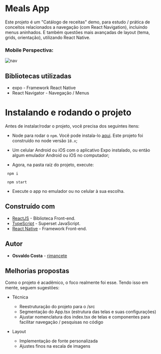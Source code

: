 
# Meals App

Este projeto é um "Catálogo de receitas" demo, para estudo / prática de conceitos relacionados a navegação (com React Navigation), incluindo menus aninhados. E também questões mais avançadas de layout (tema, grids, orientação), utilizando React Native.

### Mobile Perspectiva:
![nav](./docs/app.gif)

## Bibliotecas utilizadas

- expo - Framework React Native
- React Navigator - Navegação / Menus

# Instalando e rodando o projeto
Antes de instalar/rodar o projeto, você precisa dos seguintes itens:
- Node para rodar o `npm`. Você pode instala-lo [aqui](https://nodejs.org/en/). Este projeto foi construído no node versão `18.x`;
- Um celular Android ou iOS com o aplicativo Expo instalado, ou então algum emulador Android ou iOS no computador;

- Agora, na pasta raíz do projeto, execute:
```
 npm i
```

```
 npm start
```

- Execute o app no emulador ou no celular à sua escolha.
## Construído com

- [ReactJS](https://pt-br.reactjs.org/) - Biblioteca Front-end.
- [TypeScript](https://www.typescriptlang.org/) - Superset JavaScript.
- [React Native](https://reactnative.dev/) - Framework Front-end.

## Autor

- **Osvaldo Costa** - [rimancete](https://github.com/rimancete)

## Melhorias propostas

Como o projeto é acadêmico, o foco realmente foi esse. Tendo isso em mente, seguem sugestões:

- Técnica
  - Reestruturação do projeto para o /src
  - Segmentação do App.tsx (estrutura das telas e suas configurações)
  - Ajustar nomenclatura dos index.tsx de telas e componentes para facilitar navegação / pesquisas no código

- Layout
  - Implementação de fonte personalizada
  - Ajustes finos na escala de imagens